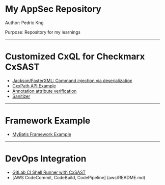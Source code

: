 # My AppSec Repository
Author:   Pedric Kng

Purpose:  Repository for my learnings
***

# Customized CxQL for Checkmarx CxSAST  
* [Jackson/FasterXML: Command injection via deserialization](jackson/README.md)
* [CxxPath API Example](cxxpath/README.md)
* [Annotation attribute verification](annotation/README.md)
* [Sanitizer](sanitizer/README.md)

***
# Framework Example
* [MyBatis Framework Example](mybatis-test)

***
# DevOps Integration
* [GitLab CI Shell Runner with CxSAST](gitlabCIShell/README.md)
* [AWS CodeCommit, CodeBuild, CodePipeline] (aws/README.md)
